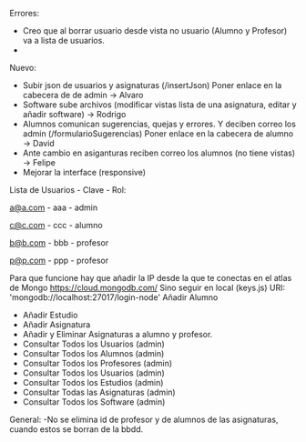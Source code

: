 Errores:
- Creo que al borrar usuario desde vista no usuario (Alumno y Profesor) va a lista de usuarios.
- 

Nuevo:
- Subir json de usuarios y asignaturas (/insertJson) Poner enlace en la cabecera de de admin -> Alvaro
- Software sube archivos (modificar vistas lista de una asignatura, editar y añadir software) -> Rodrigo
- Alumnos comunican sugerencias, quejas y errores. Y deciben correo los admin (/formularioSugerencias) Poner enlace en la cabecera de alumno -> David
- Ante cambio en asiganturas reciben correo los alumnos (no tiene vistas) -> Felipe
- Mejorar la interface (responsive)


Lista de Usuarios - Clave - Rol:

a@a.com - aaa - admin

c@c.com - ccc - alumno

b@b.com - bbb - profesor

p@p.com - ppp - profesor



Para que funcione hay que añadir la IP desde la que te conectas en el atlas de Mongo https://cloud.mongodb.com/
Sino seguir en local (keys.js) URI: 'mongodb://localhost:27017/login-node'
Añadir Alumno
- Añadir Estudio
- Añadir Asignatura
- Añadir y Eliminar Asignaturas a alumno y profesor.
- Consultar Todos los Usuarios (admin)
- Consultar Todos los Alumnos (admin)
- Consultar Todos los Profesores (admin)
- Consultar Todos los Usuarios (admin)
- Consultar Todos los Estudios (admin)
- Consultar Todas las Asignaturas (admin)
- Consultar Todos los Software (admin)

General:
-No se elimina id de profesor y de alumnos de las asignaturas, cuando estos se borran de la bbdd.





